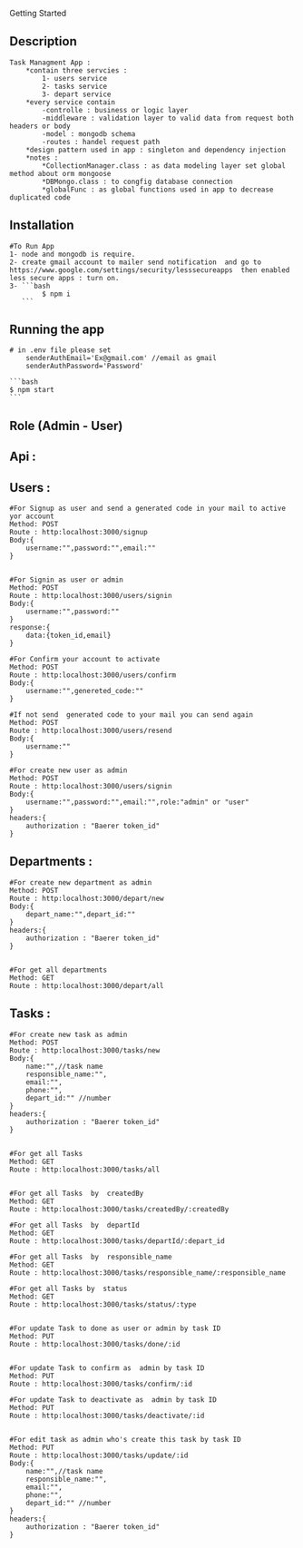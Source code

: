 Getting Started
## Description
    Task Managment App :
        *contain three servcies : 
            1- users service
            2- tasks service
            3- depart service
        *every service contain 
            -controlle : business or logic layer
            -middleware : validation layer to valid data from request both headers or body
            -model : mongodb schema
            -routes : handel request path 
        *design pattern used in app : singleton and dependency injection
        *notes : 
            *CollectionManager.class : as data modeling layer set global method about orm mongoose
            *DBMongo.class : to congfig database connection
            *globalFunc : as global functions used in app to decrease duplicated code   



## Installation
    #To Run App
    1- node and mongodb is require.  
    2- create gmail account to mailer send notification  and go to https://www.google.com/settings/security/lesssecureapps  then enabled less secure apps : turn on.
    3- ```bash   
            $ npm i 
       ```
       

## Running the app


    # in .env file please set 
        senderAuthEmail='Ex@gmail.com' //email as gmail
        senderAuthPassword='Password'

    ```bash
    $ npm start
    ```


## Role (Admin - User)

## Api :

## Users :

    #For Signup as user and send a generated code in your mail to active yor account
    Method: POST
    Route : http:localhost:3000/signup
    Body:{
        username:"",password:"",email:""
    }


    #For Signin as user or admin
    Method: POST
    Route : http:localhost:3000/users/signin
    Body:{
        username:"",password:""
    }
    response:{
        data:{token_id,email}
    }

    #For Confirm your account to activate
    Method: POST
    Route : http:localhost:3000/users/confirm
    Body:{
        username:"",genereted_code:""
    }

    #If not send  generated code to your mail you can send again 
    Method: POST
    Route : http:localhost:3000/users/resend
    Body:{
        username:""
    }

    #For create new user as admin
    Method: POST
    Route : http:localhost:3000/users/signin
    Body:{
        username:"",password:"",email:"",role:"admin" or "user"
    }
    headers:{
        authorization : "Baerer token_id"
    }


## Departments : 

    #For create new department as admin
    Method: POST
    Route : http:localhost:3000/depart/new
    Body:{
        depart_name:"",depart_id:""
    }
    headers:{
        authorization : "Baerer token_id"
    }


    #For get all departments 
    Method: GET
    Route : http:localhost:3000/depart/all



## Tasks : 


    #For create new task as admin
    Method: POST
    Route : http:localhost:3000/tasks/new
    Body:{
        name:"",//task name
        responsible_name:"",
        email:"",
        phone:"",
        depart_id:"" //number
    }
    headers:{
        authorization : "Baerer token_id"
    }


    #For get all Tasks 
    Method: GET
    Route : http:localhost:3000/tasks/all


    #For get all Tasks  by  createdBy
    Method: GET
    Route : http:localhost:3000/tasks/createdBy/:createdBy

    #For get all Tasks  by  departId
    Method: GET
    Route : http:localhost:3000/tasks/departId/:depart_id

    #For get all Tasks  by  responsible_name
    Method: GET
    Route : http:localhost:3000/tasks/responsible_name/:responsible_name

    #For get all Tasks by  status
    Method: GET
    Route : http:localhost:3000/tasks/status/:type


    #For update Task to done as user or admin by task ID
    Method: PUT
    Route : http:localhost:3000/tasks/done/:id


    #For update Task to confirm as  admin by task ID
    Method: PUT
    Route : http:localhost:3000/tasks/confirm/:id

    #For update Task to deactivate as  admin by task ID
    Method: PUT
    Route : http:localhost:3000/tasks/deactivate/:id


    #For edit task as admin who's create this task by task ID
    Method: PUT
    Route : http:localhost:3000/tasks/update/:id
    Body:{
        name:"",//task name
        responsible_name:"",
        email:"",
        phone:"",
        depart_id:"" //number
    }
    headers:{
        authorization : "Baerer token_id"
    }
